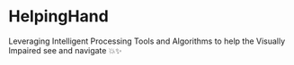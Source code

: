 # HelpingHand
Leveraging Intelligent Processing Tools and Algorithms to help the Visually Impaired see and navigate 💥✨
